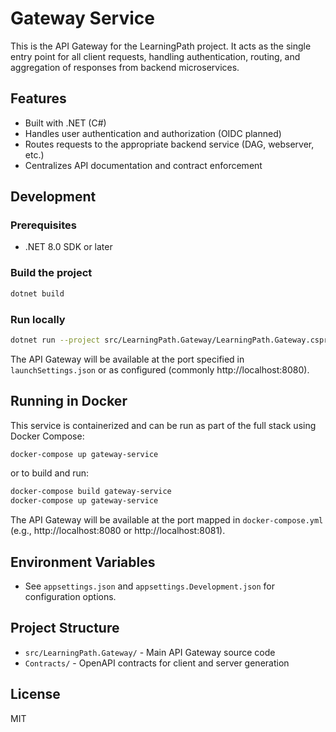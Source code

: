 # Gateway Service

This is the API Gateway for the LearningPath project. It acts as the single entry point for all client requests, handling authentication, routing, and aggregation of responses from backend microservices.

## Features
- Built with .NET (C#)
- Handles user authentication and authorization (OIDC planned)
- Routes requests to the appropriate backend service (DAG, webserver, etc.)
- Centralizes API documentation and contract enforcement

## Development

### Prerequisites
- .NET 8.0 SDK or later

### Build the project
```sh
dotnet build
```

### Run locally
```sh
dotnet run --project src/LearningPath.Gateway/LearningPath.Gateway.csproj
```
The API Gateway will be available at the port specified in `launchSettings.json` or as configured (commonly http://localhost:8080).

## Running in Docker
This service is containerized and can be run as part of the full stack using Docker Compose:
```sh
docker-compose up gateway-service
```
or to build and run:
```sh
docker-compose build gateway-service
docker-compose up gateway-service
```
The API Gateway will be available at the port mapped in `docker-compose.yml` (e.g., http://localhost:8080 or http://localhost:8081).

## Environment Variables
- See `appsettings.json` and `appsettings.Development.json` for configuration options.

## Project Structure
- `src/LearningPath.Gateway/` - Main API Gateway source code
- `Contracts/` - OpenAPI contracts for client and server generation

## License
MIT
